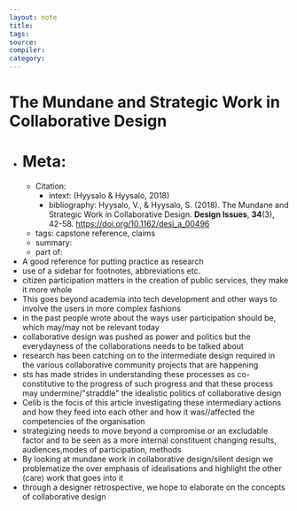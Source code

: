 ```yaml
---
layout: note
title:
tags: 
source:
compiler:
category:
---
```


# The Mundane and Strategic Work in Collaborative Design

- # Meta: 
    - Citation:
        - intext: (Hyysalo & Hyysalo, 2018)
        - bibliography: Hyysalo, V., & Hyysalo, S. (2018). The Mundane and Strategic Work in Collaborative Design. __Design Issues__, __34__(3), 42-58. https://doi.org/10.1162/desi_a_00496
    - tags: capstone reference, claims
    - summary: 
    - part of:
- A good reference for putting practice as research
- use of a sidebar for footnotes, abbreviations etc.
- citizen participation matters in the creation of public services, they make it more whole
- This goes beyond academia into tech development and other ways to involve the users in more complex fashions
- in the past people wrote about the ways user participation should be, which may/may not be relevant today
- collaborative design was pushed as power and politics but the everydayness of the collaborations needs to be talked about
- research has been catching on to the intermediate design required in the various collaborative community projects that are happening
- sts has made strides in understanding these processes as co-constitutive to the progress of such progress and that these process may undermine/"straddle" the idealistic politics of collaborative design
- Celib is the focis of this article investigating these intermediary actions and how they feed into each other and how it was//affected the competencies of the organisation
- strategizing needs to move beyond a compromise or an excludable factor and to be seen as a more internal constituent changing results, audiences,modes of participation, methods
- By looking at mundane work in collaborative design/silent design we problematize the over emphasis of idealisations and highlight the other (care) work that goes into it
- through a designer retrospective, we hope to elaborate on the concepts of collaborative design
